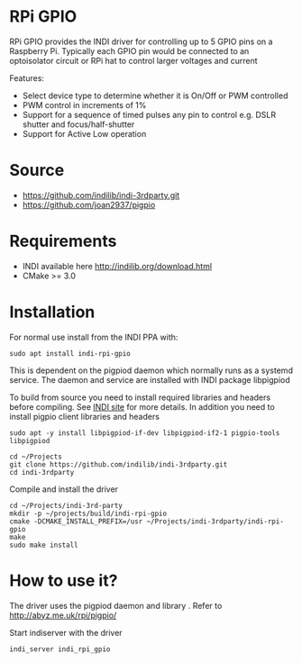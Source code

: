 # RPi GPIO
RPi GPIO provides the INDI driver for controlling up to 5 GPIO pins on a Raspberry Pi. Typically each GPIO pin
would be connected to an optoisolator circuit or RPi hat to control larger voltages and current

Features:
  - Select device type to determine whether it is On/Off or PWM controlled
  - PWM control in increments of 1%
  - Support for a sequence of timed pulses any pin to control e.g. DSLR shutter and focus/half-shutter
  - Support for Active Low operation

# Source
* https://github.com/indilib/indi-3rdparty.git
* https://github.com/joan2937/pigpio

# Requirements
* INDI available here http://indilib.org/download.html
* CMake >= 3.0

# Installation
For normal use install from the INDI PPA with:
```
sudo apt install indi-rpi-gpio
```
This is dependent on the pigpiod daemon which normally runs as a systemd service. The daemon and service are installed with INDI package libpigpiod

To build from source you need to install required libraries and headers before compiling. See [INDI site](http://indilib.org/download.html) for more details.
In addition you need to install pigpio client libraries and headers
```
sudo apt -y install libpigpiod-if-dev libpigpiod-if2-1 pigpio-tools libpigpiod

cd ~/Projects
git clone https://github.com/indilib/indi-3rdparty.git
cd indi-3rdparty
```
Compile and install the driver
```
cd ~/Projects/indi-3rd-party
mkdir -p ~/projects/build/indi-rpi-gpio
cmake -DCMAKE_INSTALL_PREFIX=/usr ~/Projects/indi-3rdparty/indi-rpi-gpio
make
sudo make install
```
# How to use it?
The driver uses the pigpiod daemon and library . Refer to http://abyz.me.uk/rpi/pigpio/

Start indiserver with the driver
```
indi_server indi_rpi_gpio
```
